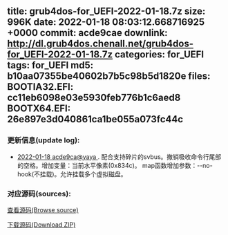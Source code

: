 title: grub4dos-for_UEFI-2022-01-18.7z
size: 996K
date: 2022-01-18 08:03:12.668716925 +0000
commit: acde9cae
downlink: http://dl.grub4dos.chenall.net/grub4dos-for_UEFI-2022-01-18.7z
categories: for_UEFI
tags: for_UEFI
md5: b10aa07355be40602b7b5c98b5d1820e
files:
  BOOTIA32.EFI: cc11eb6098e03e5930feb776b1c6aed8
  BOOTX64.EFI: 26e897e3d040861ca1be055a073fc44c
---

### 更新信息(update log):
  * [2022-01-18 acde9ca@yaya ](https://github.com/chenall/grub4dos/commit/acde9cae6df96b2e1c9a1312a13c845fefd6f8b9)     ﻿. 配合支持碎片的svbus。撤销吸收命令行尾部的空格。增加变量：当前水平像素(0x834c)。
        map函数增加参数：--no-hook(不挂载)。允许挂载多个虚拟磁盘。


### 对应源码(sources):
  [查看源码(Browse source)](https://github.com/chenall/grub4dos/tree/acde9cae6df96b2e1c9a1312a13c845fefd6f8b9)

  [下载源码(Download ZIP)](https://github.com/chenall/grub4dos/archive/acde9cae6df96b2e1c9a1312a13c845fefd6f8b9.zip)
